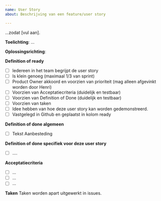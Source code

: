 ```yaml
---
name: User Story
about: Beschrijving van een feature/user story

---
```


...zodat [vul aan].

**Toelichting**:
...

**Oplossingsrichting**:

**Definition of ready**
- [ ] Iedereen in het team begrijpt de user story
- [ ] Is klein genoeg (maximaal 1/3 van sprint)
- [ ] Product Owner akkoord en voorzien van prioriteit (mag alleen afgevinkt worden door Henri)
- [ ] Voorzien van Acceptatiecriteria (duidelijk en testbaar)
- [ ] Voorzien van Definition of Done (duidelijk en testbaar)
- [ ] Voorzien van taken
- [ ] Idee hebben van hoe deze user story kan worden gedemonstreerd.
- [ ] Vastgelegd in Github en geplaatst in kolom ready

**Definition of done algemeen**
- [ ] Tekst Aanbesteding

**Definition of done specifiek voor deze user story**
- [ ] ....

**Acceptatiecriteria**
- [ ] ...
- [ ] ...
- [ ] ...

**Taken**
Taken worden apart uitgewerkt in issues.
